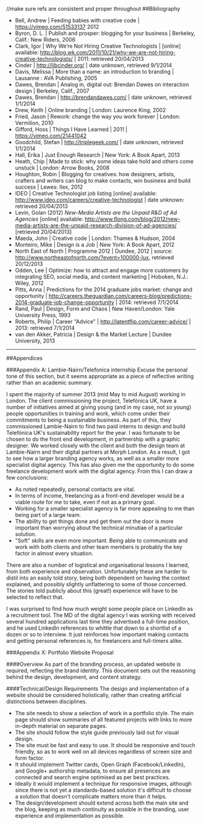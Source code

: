 
//make sure refs are consistent and proper throughout
##Bibliography

- Bell, Andrew | Feeding babies with creative code | https://vimeo.com/51533137 2012
- Byron, D. L. | Publish and prosper: blogging for your business | Berkeley, Calif.: New Riders, 2006
- Clark, Igor | Why We’re Not Hiring Creative Technologists | [online] available: http://blog.wk.com/2011/10/21/why-we-are-not-hiring-creative-technologists/ | 2011: retrieved 20/04/2013
- Cinder | http://libcinder.org/ | date unknown, retrieved 9/1/2014
- Davis, Melissa | More than a name: an introduction to branding | Lausanne : AVA Publishing, 2005
- Dawes, Brendan | Analog in, digital out: Brendan Dawes on interaction design | Berkeley, Calif., 2007
- Dawes, Brendan | http://brendandawes.com/ | date unknown, retrieved 1/1/2014
- Drew, Keith | Online branding | London: Laurence King, 2002
- Fried, Jason | Rework: change the way you work forever | London: Vermilion, 2010
- Gifford, Hoss | Things I Have Learned | 2011 | https://vimeo.com/21441042
- Goodchild, Stefan | http://triplegeek.com/ | date unknown, retrieved 1/1/2014
- Hall, Erika | Just Enough Research | New York: A Book Apart, 2013
- Heath, Chip | Made to stick: why some ideas take hold and others come unstuck |  London: Arrow Books, 2008
- Houghton, Robin | Blogging for creatives: how designers, artists, crafters and writers can blog to make contacts, win business and build success | Lewes: Ilex, 2012
- IDEO | Creative Technologist job listing [online] available: http://www.ideo.com/careers/creative-technologist | date unknown: retrieved 20/04/2013
- Levin, Golan (2012) *New-Media Artists are the Unpaid R&D of Ad Agencies* [online] available: http://www.flong.com/blog/2012/new-media-artists-are-the-unpaid-research-division-of-ad-agencies/ [retrieved 20/04/2013]
- Maeda, John | Creative code | London: Thames & Hudson, 2004
- Monteiro, Mike | Design is a Job | New York: A Book Apart, 2012
- North East of North | Programme 2012 | Dundee, 2012 | source: http://www.northeastofnorth.com/?event=100000-lux, retrieved 20/12/2013
- Odden, Lee | Optimize: how to attract and engage more customers by integrating SEO, social media, and content marketing | Hoboken, N.J.: Wiley, 2012
- Pitts, Anna | Predictions for the 2014 graduate jobs market: change and opportunity | http://careers.theguardian.com/careers-blog/predictions-2014-graduate-job-change-opportunity | 2014: retrieved 7/1/2014
- Rand, Paul | Design, Form and Chaos | New Haven/London: Yale University Press, 1993 
- Roberts, Philip | Career "Advice" | http://latentflip.com/career-advice/ | 2013: retrieved 7/1/2014
- van den Akker, Patricia | Design & the Market Lecture | Dundee University, 2013 


--------

##Appendices

###Appendix A: Lambie-Nairn/Telefonica internship
Excuse the personal tone of this section, but it seems appropriate as a piece of reflective writing rather than an academic summary. 

I spent the majority of summer 2013 (mid May to mid August) working in London. The client commissioning the project, Telefónica UK, have a number of initiatives aimed at giving young (and in my case, not *so* young) people opportunities in training and work, which come under their commitments to being a sustainable business. As part of this, they commissioned Lambie-Nairn to find two paid interns to design and build Telefónica UK's sustainability report for the year. I was fortunate to be chosen to do the front end development, in partnership with a graphic designer. We worked closely with the client and both the design team at Lambie-Nairn and their digital partners at Morph London. As a result, I got to see how a larger branding agency works, as well as a smaller more specialist digital agency. This has also given me the opportunity to do some freelance development work with the digital agency. From this I can draw a few conclusions: 
- As noted repeatedly, personal contacts are vital. 
- In terms of income, freelancing as a front-end developer would be a viable route for me to take, even if not as a primary goal. 
- Working for a smaller specialist agency is far more appealing to me than being part of a large team.
- The ability to get things done and get them out the door is more important than worrying about the technical minutiae of a particular solution.
- "Soft" skills are even more important. Being able to communicate and work with both clients and other team members is probably the key factor in almost every situation. 

There are also a number of logistical and organisational lessons I learned, from both experience and observation. Unfortunately these are harder to distil into an easily told story, being both dependent on having the context explained, and possibly slightly unflattering to some of those concerned. The stories told publicly about this (great!) experience will have to be selected to reflect that. 

I was surprised to find how much weight some people place on LinkedIn as a recruitment tool. The MD of the digital agency I was working with received several hundred applications last time they advertised a full-time position, and he used LinkedIn references to whittle that down to a shortlist of a dozen or so to interview. It just reinforces how important making contacts and getting personal references is, for freelancers and full-timers alike. 

###Appendix X: Portfolio Website Proposal

####Overview
As part of the branding process, an updated website is required, reflecting the brand identity. This document sets out the reasoning behind the design, development, and content strategy.

####Technical/Design Requirements
The design and implementation of a website should be considered holistically, rather than creating artificial distinctions between disciplines. 

- The site needs to show a selection of work in a portfolio style. The main page should show summaries of all featured projects with links to more in-depth material on separate pages. 
- The site should follow the style guide previously laid out for visual design.
- The site must be fast and easy to use. It should be responsive and touch friendly, so as to work well on all devices regardless of screen size and form factor. 
- It should implement Twitter cards, Open Graph (Facebook/LinkedIn), and Google+ authorship metadata, to ensure all presences are connected and search engine optimised as per best practices. 
- Ideally it would implement a technique for responsive images, although since there is not yet a standards-based solution it's difficult to choose a solution that doesn't complicate matters more than it helps. 
- The design/development should extend across both the main site and the blog, keeping as much continuity as possible in the branding, user experience and implementation as possible. 





